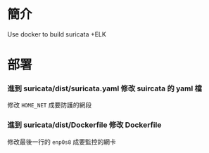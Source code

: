 # 簡介
Use docker to build suricata +ELK

# 部署
### 進到 suricata/dist/suricata.yaml 修改 suircata 的 yaml 檔
修改 `HOME_NET` 成要防護的網段
### 進到 suricata/dist/Dockerfile 修改 Dockerfile
修改最後一行的 `enp0s8` 成要監控的網卡
